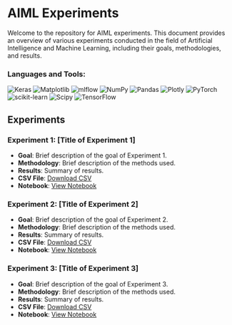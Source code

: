 # AIML Experiments

Welcome to the repository for AIML experiments. This document provides an overview of various experiments conducted in the field of Artificial Intelligence and Machine Learning, including their goals, methodologies, and results.

<h3 align="left">Languages and Tools:</h3>

![Keras](https://img.shields.io/badge/Keras-%23D00000.svg?style=for-the-badge&logo=Keras&logoColor=white) ![Matplotlib](https://img.shields.io/badge/Matplotlib-%23ffffff.svg?style=for-the-badge&logo=Matplotlib&logoColor=black) ![mlflow](https://img.shields.io/badge/mlflow-%23d9ead3.svg?style=for-the-badge&logo=numpy&logoColor=blue) ![NumPy](https://img.shields.io/badge/numpy-%23013243.svg?style=for-the-badge&logo=numpy&logoColor=white) ![Pandas](https://img.shields.io/badge/pandas-%23150458.svg?style=for-the-badge&logo=pandas&logoColor=white) ![Plotly](https://img.shields.io/badge/Plotly-%233F4F75.svg?style=for-the-badge&logo=plotly&logoColor=white) ![PyTorch](https://img.shields.io/badge/PyTorch-%23EE4C2C.svg?style=for-the-badge&logo=PyTorch&logoColor=white) ![scikit-learn](https://img.shields.io/badge/scikit--learn-%23F7931E.svg?style=for-the-badge&logo=scikit-learn&logoColor=white) ![Scipy](https://img.shields.io/badge/SciPy-%230C55A5.svg?style=for-the-badge&logo=scipy&logoColor=%white) ![TensorFlow](https://img.shields.io/badge/TensorFlow-%23FF6F00.svg?style=for-the-badge&logo=TensorFlow&logoColor=white)

## Experiments

### Experiment 1: [Title of Experiment 1]
- **Goal**: Brief description of the goal of Experiment 1.
- **Methodology**: Brief description of the methods used.
- **Results**: Summary of results.
- **CSV File**: [Download CSV](link-to-csv-file-1)
- **Notebook**: [View Notebook](link-to-notebook-1)

### Experiment 2: [Title of Experiment 2]
- **Goal**: Brief description of the goal of Experiment 2.
- **Methodology**: Brief description of the methods used.
- **Results**: Summary of results.
- **CSV File**: [Download CSV](link-to-csv-file-2)
- **Notebook**: [View Notebook](link-to-notebook-2)

### Experiment 3: [Title of Experiment 3]
- **Goal**: Brief description of the goal of Experiment 3.
- **Methodology**: Brief description of the methods used.
- **Results**: Summary of results.
- **CSV File**: [Download CSV](link-to-csv-file-3)
- **Notebook**: [View Notebook](link-to-notebook-3)
